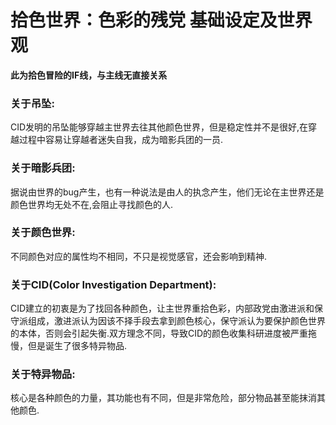 # 拾色世界：色彩的残党 基础设定及世界观
**此为拾色冒险的IF线，与主线无直接关系**
### 关于吊坠:
CID发明的吊坠能够穿越主世界去往其他颜色世界，但是稳定性并不是很好,在穿越过程中容易让穿越者迷失自我，成为暗影兵团的一员.
### 关于暗影兵团:
据说由世界的bug产生，也有一种说法是由人的执念产生，他们无论在主世界还是颜色世界均无处不在,会阻止寻找颜色的人.
### 关于颜色世界:
不同颜色对应的属性均不相同，不只是视觉感官，还会影响到精神.
### 关于CID(Color Investigation Department):
CID建立的初衷是为了找回各种颜色，让主世界重拾色彩，内部政党由激进派和保守派组成，激进派认为因该不择手段去拿到颜色核心，保守派认为要保护颜色世界的本体，否则会引起失衡.双方理念不同，导致CID的颜色收集科研进度被严重拖慢，但是诞生了很多特异物品.
### 关于特异物品:
核心是各种颜色的力量，其功能也有不同，但是非常危险，部分物品甚至能抹消其他颜色.

<CopyRight />

